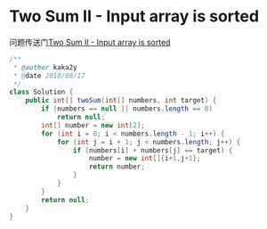 # Two Sum II - Input array is sorted
问题传送门[Two Sum II - Input array is sorted](https://leetcode.com/problems/two-sum-ii-input-array-is-sorted/description/)
```Java
/**
 * @author kaka2y
 * @date 2018/08/17
 */
class Solution {
    public int[] twoSum(int[] numbers, int target) {
        if (numbers == null || numbers.length == 0)
        	return null;
        int[] number = new int[2];
        for (int i = 0; i < numbers.length - 1; i++) {
        	for (int j = i + 1; j < numbers.length; j++) {
        		if (numbers[i] + numbers[j] == target) {
        			number = new int[]{i+1,j+1};
        			return number;
        		}
        	}
        }
		return null;
    }
}
```